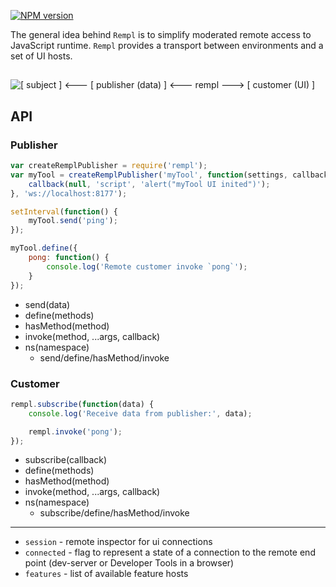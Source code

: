 [![NPM version](https://img.shields.io/npm/v/rempl.svg)](https://www.npmjs.com/package/rempl)

The general idea behind `Rempl` is to simplify moderated remote access to JavaScript runtime. `Rempl` provides a transport between environments and a set of UI hosts.

##


![\[ subject \] <--- \[ publisher (data) \] <--- rempl ---> \[ customer (UI) \]](https://cloud.githubusercontent.com/assets/270491/21027773/6a737c16-bda3-11e6-82c5-f0c0ef8ba00e.png)

## API

### Publisher

```js
var createRemplPublisher = require('rempl');
var myTool = createRemplPublisher('myTool', function(settings, callback) {
    callback(null, 'script', 'alert("myTool UI inited")');
}, 'ws://localhost:8177');

setInterval(function() {
    myTool.send('ping');
});

myTool.define({
    pong: function() {
        console.log('Remote customer invoke `pong`');
    }
});
```

- send(data)
- define(methods)
- hasMethod(method)
- invoke(method, ...args, callback)
- ns(namespace)
  - send/define/hasMethod/invoke

### Customer

```js
rempl.subscribe(function(data) {
    console.log('Receive data from publisher:', data);

    rempl.invoke('pong');
});
```

- subscribe(callback)
- define(methods)
- hasMethod(method)
- invoke(method, ...args, callback)
- ns(namespace)
  - subscribe/define/hasMethod/invoke

---

- `session` - remote inspector for ui connections
- `connected` - flag to represent a state of a connection to the remote end point (dev-server or Developer Tools in a browser)
- `features` - list of available feature hosts
